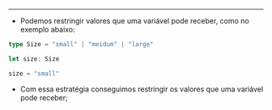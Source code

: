 ___
- Podemos restringir valores que uma variável pode receber, como no exemplo abaixo:
```ts
type Size = "small" | "meidum" | "large"

let size: Size

size = "small"
```
- Com essa estratégia conseguimos restringir os valores que uma variável pode receber;